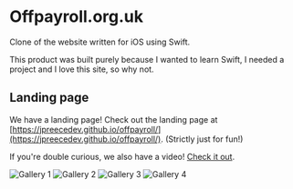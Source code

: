 # Offpayroll.org.uk

Clone of the website written for iOS using Swift.

This product was built purely because I wanted to learn Swift, I needed a project and I love this site, so why not.

## Landing page

We have a landing page! Check out the landing page at [https://jpreecedev.github.io/offpayroll/](https://jpreecedev.github.io/offpayroll/). (Strictly just for fun!)

If you're double curious, we also have a video! [Check it out](https://jpreecedev.github.io/offpayroll/offpayroll.mov).

![Gallery 1](https://jpreecedev.github.io/offpayroll/images/gallery-1.jpg "Gallery Image 1")
![Gallery 2](https://jpreecedev.github.io/offpayroll/images/gallery-2.jpg "Gallery Image 2")
![Gallery 3](https://jpreecedev.github.io/offpayroll/images/gallery-3.jpg "Gallery Image 3")
![Gallery 4](https://jpreecedev.github.io/offpayroll/images/gallery-4.jpg "Gallery Image 4")
